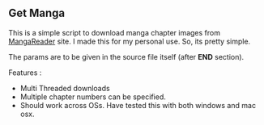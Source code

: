 ## Get Manga

This is a simple script to download manga chapter images from [MangaReader][dl] site. I made this for my personal use. So, its pretty simple. 

[dl]: http://www.mangareader.net

The params are to be given in the source file itself (after __END__ section).

Features : 

* Multi Threaded downloads
* Multiple chapter numbers can be specified.
* Should work across OSs. Have tested this with both windows and mac osx. 
